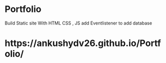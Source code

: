 # Portfolio
Build Static site With HTML CSS , JS
add Eventlistener to add database 


<h1>https://ankushydv26.github.io/Portfolio/</h1>
